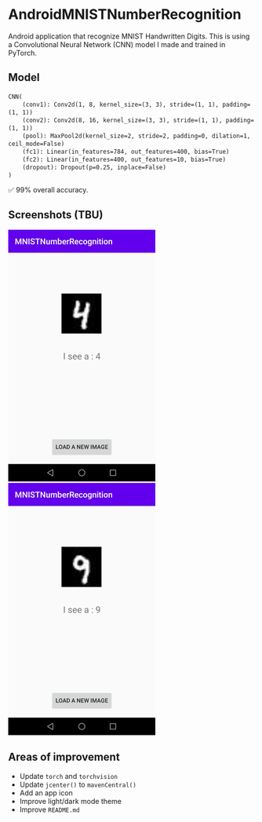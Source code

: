 # AndroidMNISTNumberRecognition
Android application that recognize MNIST Handwritten Digits. This is using a Convolutional Neural Network (CNN) model I made and trained in PyTorch.  

## Model
```
CNN(  
    (conv1): Conv2d(1, 8, kernel_size=(3, 3), stride=(1, 1), padding=(1, 1))  
    (conv2): Conv2d(8, 16, kernel_size=(3, 3), stride=(1, 1), padding=(1, 1))  
    (pool): MaxPool2d(kernel_size=2, stride=2, padding=0, dilation=1, ceil_mode=False)  
    (fc1): Linear(in_features=784, out_features=400, bias=True)  
    (fc2): Linear(in_features=400, out_features=10, bias=True)  
    (dropout): Dropout(p=0.25, inplace=False)  
)
```
:white_check_mark: 99% overall accuracy.

## Screenshots (TBU)
<img src="/images/example_4.jpg" alt="example_4" width="300"/> <img src="/images/example_9.jpg" alt="example_9" width="300"/>

## Areas of improvement
- Update `torch` and `torchvision`
- Update `jcenter()` to `mavenCentral()`
- Add an app icon
- Improve light/dark mode theme
- Improve `README.md`
